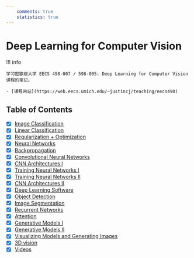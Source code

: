 ```yaml
---
    comments: true
    statistics: true
---
```


# Deep Learning for Computer Vision

!!! info

    学习密歇根大学 EECS 498-007 / 598-005: Deep Learning for Computer Vision 课程的笔记。

    - [课程网站](https://web.eecs.umich.edu/~justincj/teaching/eecs498)

## Table of Contents

- [x] [Image Classification](lec1.md)
- [x] [Linear Classification](lec2.md)
- [x] [Regularization + Optimization](lec3.md)
- [x] [Neural Networks](lec4.md)
- [x] [Backpropagation](lec5.md)
- [x] [Convolutional Neural Networks](lec6.md)
- [x] [CNN Architectures Ⅰ](lec7.md)
- [x] [Training Neural Networks Ⅰ](lec8.md)
- [x] [Training Neural Networks Ⅱ](lec9.md)
- [x] [CNN Architectures Ⅱ](lec10.md)
- [x] [Deep Learning Software](lec11.md)
- [x] [Object Detection](lec12.md)
- [x] [Image Segmentation](lec13.md)
- [x] [Recurrent Networks](lec14.md)
- [x] [Attention](lec15.md)
- [x] [Generative Models Ⅰ](lec16.md)
- [x] [Generative Models Ⅱ](lec17.md)
- [x] [Visualizing Models and Generating Images](lec18.md)
- [x] [3D vision](lec19.md)
- [x] [Videos](lec20.md)
